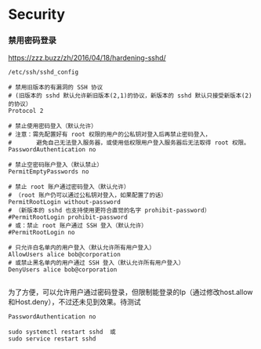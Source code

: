 

# Security

### 禁用密码登录

https://zzz.buzz/zh/2016/04/18/hardening-sshd/

`/etc/ssh/sshd_config`

```shell
# 禁用旧版本的有漏洞的 SSH 协议
# (旧版本的 sshd 默认允许新旧版本(2,1)的协议，新版本的 sshd 默认只接受新版本(2)的协议）
Protocol 2

# 禁止使用密码登入（默认允许）
# 注意：需先配置好有 root 权限的用户的公私钥对登入后再禁止密码登入，
#       避免自己无法登入服务器，或使用低权限用户登入服务器后无法取得 root 权限。
PasswordAuthentication no

# 禁止空密码账户登入（默认禁止）
PermitEmptyPasswords no

# 禁止 root 账户通过密码登入（默认允许）
# （root 账户仍可以通过公私钥对登入，如果配置了的话）
PermitRootLogin without-password
# （新版本的 sshd 也支持使用更符合直觉的名字 prohibit-password）
#PermitRootLogin prohibit-password
# 或：禁止 root 账户通过 SSH 登入（默认允许）
#PermitRootLogin no

# 只允许白名单内的用户登入（默认允许所有用户登入）
AllowUsers alice bob@corporation
# 或禁止黑名单内的用户通过 SSH 登入（默认允许所有用户登入）
DenyUsers alice bob@corporation


```



为了方便，可以允许用户通过密码登录，但限制能登录的Ip（通过修改host.allow和Host.deny），不过还未见到效果。待测试

```
PasswordAuthentication no
```







```
sudo systemctl restart sshd  或
sudo service restart sshd
```



